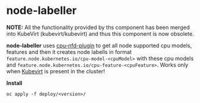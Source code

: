 # node-labeller

**NOTE:** All the functionality provided by ths component has been merged into KubeVirt (kubevirt/kubevirt) and thus this component is now obsolete.

**node-labeller** 
 uses [cpu-nfd-plugin](https://github.com/kubevirt/cpu-nfd-plugin) to get all node supported cpu models, features and then it creates node labells  in format `feature.node.kubernetes.io/cpu-model-<cpuModel>` with these cpu models and `feature.node.kubernetes.io/cpu-feature-<cpuFeature>`. Works only when [Kubevirt](https://github.com/kubevirt/kubevirt) is present in the cluster!

**Install**
 ```
 oc apply -f deploy/<version>/
 ```
